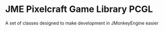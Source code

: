 # JME Pixelcraft Game Library PCGL
A set of classes designed to make development in JMonkeyEngine easier
